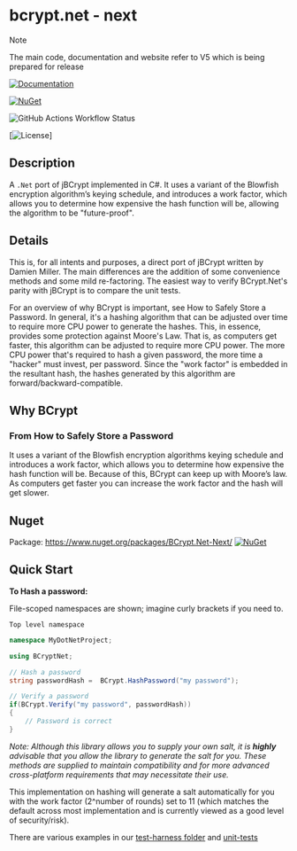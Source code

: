 # bcrypt.net - next

> [!NOTE]
> The main code, documentation and website refer to V5 which is being prepared for release

[![Documentation](https://img.shields.io/badge/Documentation-Online-blue.svg?style=flat-square)](https://bcryptnet.chrismckee.uk/)

[![NuGet](https://img.shields.io/nuget/v/BCrypt.Net-Next.svg?style=flat-square)](https://www.nuget.org/packages/BCrypt.Net-Next)

![GitHub Actions Workflow Status](https://img.shields.io/github/actions/workflow/status/BcryptNet/bcrypt.net/.github%2Fworkflows%2Fcodeql-analysis.yml)

[![License](https://img.shields.io/github/license/BcryptNet/bcrypt.net.svg?style=flat-square)]

## Description

A `.Net` port of jBCrypt implemented in C#. It uses a variant of the Blowfish encryption algorithm’s keying schedule, and introduces a work factor, which allows you to determine how expensive the hash function will be, allowing the algorithm to be "future-proof".

## Details

This is, for all intents and purposes, a direct port of jBCrypt written by Damien Miller. The main differences are the addition of some convenience methods and some mild re-factoring. The easiest way to verify BCrypt.Net's parity with jBCrypt is to compare the unit tests.

For an overview of why BCrypt is important, see How to Safely Store a Password. In general, it's a hashing algorithm that can be adjusted over time to require more CPU power to generate the hashes. This, in essence, provides some protection against Moore's Law. That is, as computers get faster, this algorithm can be adjusted to require more CPU power. The more CPU power that's required to hash a given password, the more time a "hacker" must invest, per password. Since the "work factor" is embedded in the resultant hash, the hashes generated by this algorithm are forward/backward-compatible.

## Why BCrypt

### From How to Safely Store a Password

It uses a variant of the Blowfish encryption algorithms keying schedule and introduces a work factor, which allows you to determine how expensive the hash function will be. Because of this, BCrypt can keep up with Moore’s law. As computers get faster you can increase the work factor and the hash will get slower.

## Nuget

Package: <https://www.nuget.org/packages/BCrypt.Net-Next/>
[![NuGet](https://img.shields.io/nuget/v/BCrypt.Net-Next.svg?style=flat-square)](https://www.nuget.org/packages/BCrypt.Net-Next)

## Quick Start

**To Hash a password:**

File-scoped namespaces are shown; imagine curly brackets if you need to.

`Top level namespace`

```csharp
namespace MyDotNetProject;

using BCryptNet;

// Hash a password
string passwordHash =  BCrypt.HashPassword("my password");

// Verify a password
if(BCrypt.Verify("my password", passwordHash))
{
    // Password is correct
}

```

_Note: Although this library allows you to supply your own salt, it is **highly** advisable that you allow the library to generate the salt for you.
These methods are supplied to maintain compatibility and for more advanced cross-platform requirements that may necessitate their use._

This implementation on hashing will generate a salt automatically for you with the work factor (2^number of rounds) set to 11 (which matches the default across most implementation and is currently viewed as a good level of security/risk).

There are various examples in our [test-harness folder](https://github.com/BcryptNet/bcrypt.net/tree/main/testharnesses) and [unit-tests](https://github.com/BcryptNet/bcrypt.net/blob/main/tests/UnitTests/BCryptTests.cs)
